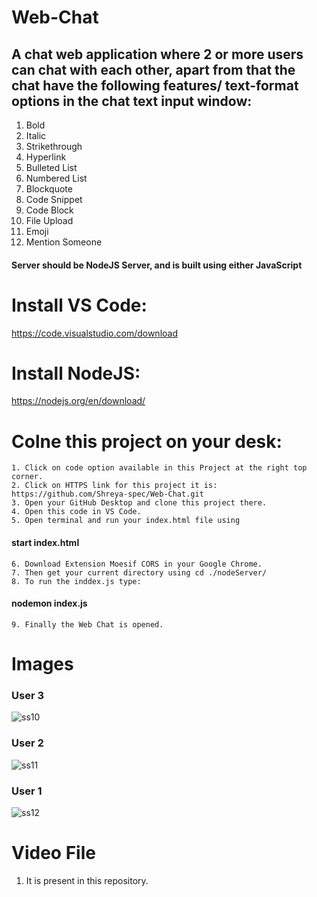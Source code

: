 # Web-Chat
## A chat web application where 2 or more users can chat with each other, apart from that the chat have the following features/ text-format options in the chat text input window:
1. Bold
2. Italic
3. Strikethrough
4. Hyperlink
5. Bulleted List
6. Numbered List
7. Blockquote
8. Code Snippet
9. Code Block
10. File Upload
11. Emoji
12. Mention Someone

#### Server should be NodeJS Server, and is built using either JavaScript 
# Install VS Code:
https://code.visualstudio.com/download

# Install NodeJS:
https://nodejs.org/en/download/

# Colne this project on your desk:
    1. Click on code option available in this Project at the right top corner.
    2. Click on HTTPS link for this project it is: https://github.com/Shreya-spec/Web-Chat.git
    3. Open your GitHub Desktop and clone this project there.
    4. Open this code in VS Code.
    5. Open terminal and run your index.html file using 
   #### start index.html
    6. Download Extension Moesif CORS in your Google Chrome.
    7. Then get your current directory using cd ./nodeServer/
    8. To run the inddex.js type: 
   #### nodemon index.js
    9. Finally the Web Chat is opened.
 # Images
   ### User 3
   ![ss10](https://user-images.githubusercontent.com/63296631/190190044-a1b7037b-c62c-49bd-bbef-2c72e38b07f4.png)
   ### User 2
   ![ss11](https://user-images.githubusercontent.com/63296631/190190171-ae1f6536-b667-4011-ac24-7f35aafcfd0a.png)
   ### User 1
   ![ss12](https://user-images.githubusercontent.com/63296631/190190498-efb5c6ad-7929-4316-9bab-42002fde6224.png)

  # Video File
   1. It is present in this repository.
 
